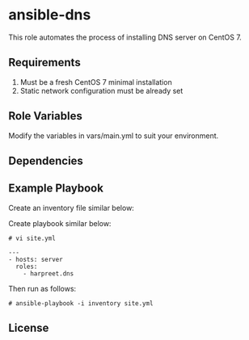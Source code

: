 ansible-dns
=====================

This role automates the process of installing DNS server on CentOS 7.

Requirements
------------

1) Must be a fresh CentOS 7 minimal installation
2) Static network configuration must be already set

Role Variables
--------------

Modify the variables in vars/main.yml to suit your environment.

Dependencies
------------


Example Playbook
----------------

Create an inventory file similar below:

Create playbook similar below:

    # vi site.yml

    --- 
    - hosts: server
      roles:
        - harpreet.dns

Then run as follows:

    # ansible-playbook -i inventory site.yml

License
-------


